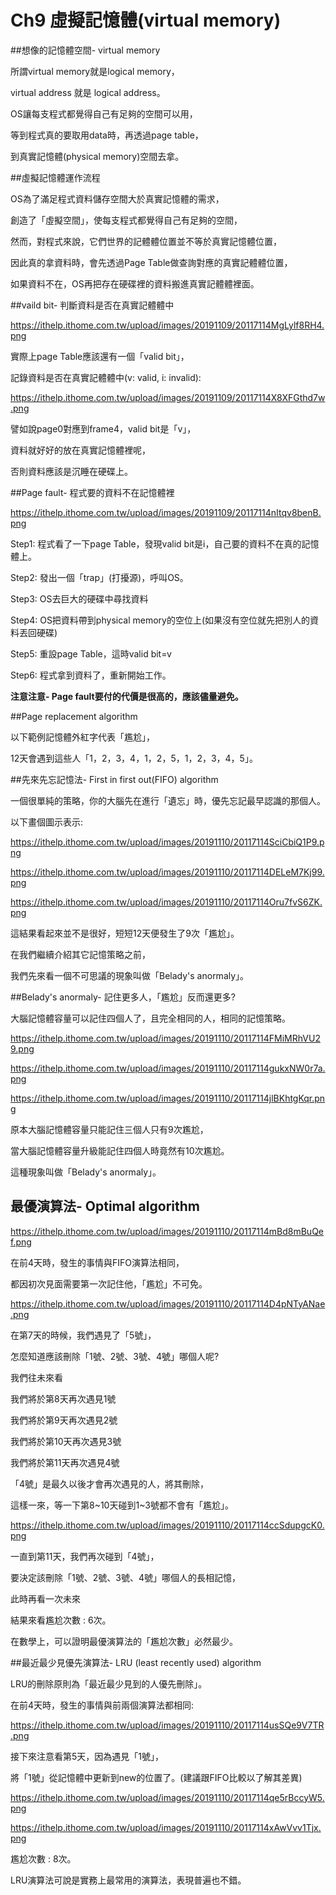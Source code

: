 Ch9 虛擬記憶體(virtual memory)
===

##想像的記憶體空間- virtual memory

所謂virtual memory就是logical memory，

virtual address 就是 logical address。

OS讓每支程式都覺得自己有足夠的空間可以用，

等到程式真的要取用data時，再透過page table，

到真實記憶體(physical memory)空間去拿。

##虛擬記憶體運作流程

OS為了滿足程式資料儲存空間大於真實記憶體的需求，

創造了「虛擬空間」，使每支程式都覺得自己有足夠的空間，

然而，對程式來說，它們世界的記體體位置並不等於真實記憶體位置，

因此真的拿資料時，會先透過Page Table做查詢對應的真實記體體位置，

如果資料不在，OS再把存在硬碟裡的資料搬進真實記體體裡面。

##vaild bit- 判斷資料是否在真實記體體中

https://ithelp.ithome.com.tw/upload/images/20191109/20117114MgLylf8RH4.png

實際上page Table應該還有一個「valid bit」，

記錄資料是否在真實記體體中(v: valid, i: invalid):

https://ithelp.ithome.com.tw/upload/images/20191109/20117114X8XFGthd7w.png

譬如說page0對應到frame4，valid bit是「v」，

資料就好好的放在真實記憶體裡呢，

否則資料應該是沉睡在硬碟上。

##Page fault- 程式要的資料不在記憶體裡

https://ithelp.ithome.com.tw/upload/images/20191109/20117114nItqv8benB.png

Step1: 程式看了一下page Table，發現valid bit是i，自己要的資料不在真的記憶體上。

Step2: 發出一個「trap」(打擾源)，呼叫OS。

Step3: OS去巨大的硬碟中尋找資料

Step4: OS把資料帶到physical memory的空位上(如果沒有空位就先把別人的資料丟回硬碟)

Step5: 重設page Table，這時valid bit=v

Step6: 程式拿到資料了，重新開始工作。

**注意注意- Page fault要付的代價是很高的，應該儘量避免。**

##Page replacement algorithm

以下範例記憶體外紅字代表「尷尬」，

12天會遇到這些人「1，2，3，4，1，2，5，1，2，3，4，5」。

##先來先忘記憶法- First in first out(FIFO) algorithm

一個很單純的策略，你的大腦先在進行「遺忘」時，優先忘記最早認識的那個人。

以下畫個圖示表示:

https://ithelp.ithome.com.tw/upload/images/20191110/20117114SciCbiQ1P9.png

https://ithelp.ithome.com.tw/upload/images/20191110/20117114DELeM7Kj99.png

https://ithelp.ithome.com.tw/upload/images/20191110/20117114Oru7fvS6ZK.png

這結果看起來並不是很好，短短12天便發生了9次「尷尬」。

在我們繼續介紹其它記憶策略之前，

我們先來看一個不可思議的現象叫做「Belady's anormaly」。

##Belady's anormaly- 記住更多人，「尷尬」反而還更多?

大腦記憶體容量可以記住四個人了，且完全相同的人，相同的記憶策略。

https://ithelp.ithome.com.tw/upload/images/20191110/20117114FMiMRhVU29.png

https://ithelp.ithome.com.tw/upload/images/20191110/20117114gukxNW0r7a.png

https://ithelp.ithome.com.tw/upload/images/20191110/20117114jlBKhtgKqr.png

原本大腦記憶體容量只能記住三個人只有9次尷尬，

當大腦記憶體容量升級能記住四個人時竟然有10次尷尬。

這種現象叫做「Belady's anormaly」。

## 最優演算法- Optimal algorithm

https://ithelp.ithome.com.tw/upload/images/20191110/20117114mBd8mBuQef.png

在前4天時，發生的事情與FIFO演算法相同，

都因初次見面需要第一次記住他，「尷尬」不可免。

https://ithelp.ithome.com.tw/upload/images/20191110/20117114D4pNTyANae.png

在第7天的時候，我們遇見了「5號」，

怎麼知道應該刪除「1號、2號、3號、4號」哪個人呢?

我們往未來看

我們將於第8天再次遇見1號

我們將於第9天再次遇見2號

我們將於第10天再次遇見3號

我們將於第11天再次遇見4號

「4號」是最久以後才會再次遇見的人，將其刪除，

這樣一來，等一下第8~10天碰到1~3號都不會有「尷尬」。

https://ithelp.ithome.com.tw/upload/images/20191110/20117114ccSdupgcK0.png

一直到第11天，我們再次碰到「4號」，

要決定該刪除「1號、2號、3號、4號」哪個人的長相記憶，

此時再看一次未來

結果來看尷尬次數 : 6次。

在數學上，可以證明最優演算法的「尷尬次數」必然最少。

##最近最少見優先演算法- LRU (least recently used) algorithm

LRU的刪除原則為「最近最少見到的人優先刪除」。

在前4天時，發生的事情與前兩個演算法都相同:

https://ithelp.ithome.com.tw/upload/images/20191110/20117114usSQe9V7TR.png

接下來注意看第5天，因為遇見「1號」，

將「1號」從記憶體中更新到new的位置了。(建議跟FIFO比較以了解其差異)

https://ithelp.ithome.com.tw/upload/images/20191110/20117114qe5rBccyW5.png

https://ithelp.ithome.com.tw/upload/images/20191110/20117114xAwVvv1Tjx.png

尷尬次數 : 8次。

LRU演算法可說是實務上最常用的演算法，表現普遍也不錯。